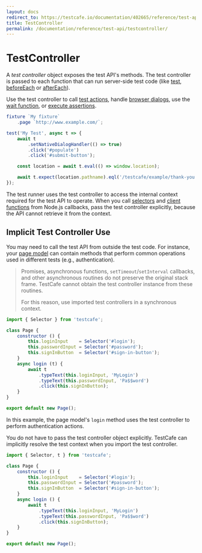 ```yaml
---
layout: docs
redirect_to: https://testcafe.io/documentation/402665/reference/test-api/testcontroller
title: TestController
permalink: /documentation/reference/test-api/testcontroller/
---
```

# TestController

A *test controller* object exposes the test API's methods. The test controller is passed to each function that can run server-side test code (like [test](../global/test.md), [beforeEach](../fixture/beforeeach.md) or [afterEach](../fixture/aftereach.md)).

Use the test controller to call [test actions](../../../guides/basic-guides/interact-with-the-page.md), handle [browser dialogs](../../../guides/basic-guides/interact-with-the-page.md#handle-native-dialogs), use the [wait function](../../../guides/basic-guides/interact-with-the-page.md#wait), or [execute assertions](../../../guides/basic-guides/assert.md).

```js
fixture `My fixture`
    .page `http://www.example.com/`;

test('My Test', async t => {
    await t
        .setNativeDialogHandler(() => true)
        .click('#populate')
        .click('#submit-button');

    const location = await t.eval(() => window.location);

    await t.expect(location.pathname).eql('/testcafe/example/thank-you.html');
});
```

The test runner uses the test controller to access the internal context required for the test API to operate. When you call [selectors](../../../guides/basic-guides/select-page-elements.md) and [client functions](../../../guides/basic-guides/obtain-client-side-info.md) from Node.js callbacks, pass the test controller explicitly, because the API cannot retrieve it from the context.

## Implicit Test Controller Use

You may need to call the test API from outside the test code. For instance, your [page model](../../../guides/concepts/page-model.md) can contain methods that perform common operations used in different tests (e.g., authentication).

> Promises, asynchronous functions, `setTimeout`/`setInterval` callbacks, and other asynchronous routines do not preserve the original stack frame. TestCafe cannot obtain the test controller instance from these routines.
>
> For this reason, use imported test controllers in a synchronous context.

```js
import { Selector } from 'testcafe';

class Page {
    constructor () {
        this.loginInput    = Selector('#login');
        this.passwordInput = Selector('#password');
        this.signInButton  = Selector('#sign-in-button');
    }
    async login (t) {
        await t
            .typeText(this.loginInput, 'MyLogin')
            .typeText(this.passwordInput, 'Pa$$word')
            .click(this.signInButton);
    }
}

export default new Page();
```

In this example, the page model's `login` method uses the test controller to perform authentication actions.

You do not have to pass the test controller object explicitly. TestCafe can implicitly resolve the test context when you import the test controller.

```js
import { Selector, t } from 'testcafe';

class Page {
    constructor () {
        this.loginInput    = Selector('#login');
        this.passwordInput = Selector('#password');
        this.signInButton  = Selector('#sign-in-button');
    }
    async login () {
        await t
            .typeText(this.loginInput, 'MyLogin')
            .typeText(this.passwordInput, 'Pa$$word')
            .click(this.signInButton);
    }
}

export default new Page();
```

